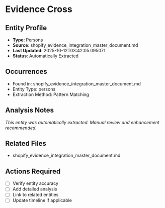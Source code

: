 # Evidence Cross

## Entity Profile
- **Type**: Persons
- **Source**: shopify_evidence_integration_master_document.md
- **Last Updated**: 2025-10-12T03:42:05.095071
- **Status**: Automatically Extracted

## Occurrences
- Found in: shopify_evidence_integration_master_document.md
- Entity Type: persons
- Extraction Method: Pattern Matching

## Analysis Notes
*This entity was automatically extracted. Manual review and enhancement recommended.*

## Related Files
- shopify_evidence_integration_master_document.md

## Actions Required
- [ ] Verify entity accuracy
- [ ] Add detailed analysis
- [ ] Link to related entities
- [ ] Update timeline if applicable
